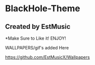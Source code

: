 # BlackHole-Theme
Created by EstMusic
------------------------
*Make Sure to Like it!
       ENJOY! 

WALLPAPERS/gif's added Here 

https://github.com/EstMusicX/Wallpapers

